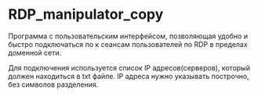 # RDP_manipulator_copy

Программа с пользовательским интерфейсом, позволяющая удобно и быстро подключаться по к сеансам пользователей по RDP в пределах доменной сети.

Для подключения используется список IP адресов(серверов), который должен находиться в txt файле. IP адреса нужно указывать построчно, без символов разделения.
